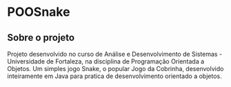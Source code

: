 # POOSnake
## Sobre o projeto
Projeto desenvolvido no curso de Análise e Desenvolvimento de Sistemas - Universidade de Fortaleza, na disciplina de Programação Orientada a Objetos. Um simples jogo Snake, o popular Jogo da Cobrinha, desenvolvido inteiramente em Java para pratica de desenvolvimento orientado a objetos.
